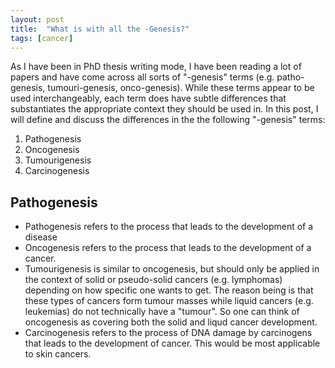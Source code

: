 ```yaml
---
layout: post
title:  "What is with all the -Genesis?"
tags: [cancer]
---
```


As I have been in PhD thesis writing mode, I have been reading a lot of papers and have come across all sorts of "-genesis" terms (e.g. patho-genesis, tumouri-genesis, onco-genesis). While these terms appear to be used interchangeably, each term does have subtle differences that substantiates the appropriate context they should be used in. In this post, I will define and discuss the differences in the the following "-genesis" terms:

1. Pathogenesis
1. Oncogenesis
1. Tumourigenesis
1. Carcinogenesis

## Pathogenesis


* Pathogenesis refers to the process that leads to the development of a disease
* Oncogenesis refers to the process that leads to the development of a cancer.
* Tumourigenesis is similar to oncogenesis, but should only be applied in the context of solid or pseudo-solid cancers (e.g. lymphomas) depending on how specific one wants to get. The reason being is that these types of cancers form tumour masses while liquid cancers (e.g. leukemias) do not technically have a "tumour". So one can think of oncogenesis as covering both the solid and liqud cancer development.
* Carcinogenesis refers to the process of DNA damage by carcinogens that leads to the development of cancer. This would be most applicable to skin cancers.
